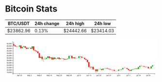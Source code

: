 # Bitcoin Stats

BTC/USDT|24h change|24h high|24h low|
|---|---|---|---|
|$23862.96|0.13%|$24442.66|$23414.03|

<img src="./chart.svg">
